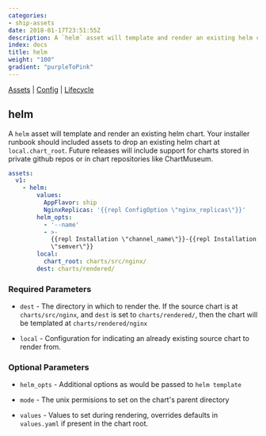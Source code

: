 ```yaml
---
categories:
- ship-assets
date: 2018-01-17T23:51:55Z
description: A `helm` asset will template and render an existing helm chart. Your installer runbook should included assets to drop an existing helm chart at `local.chart_root`. Future releases will include support for charts stored in private github repos or in chart repositories like ChartMuseum.
index: docs
title: helm
weight: "100"
gradient: "purpleToPink"
---
```


[Assets](/api/ship-assets/assets) | [Config](/api/ship-config/config) | [Lifecycle](/api/ship-lifecycle/lifecycle) 

## helm

A `helm` asset will template and render an existing helm chart. Your installer runbook should included assets to drop an existing helm chart at `local.chart_root`. Future releases will include support for charts stored in private github repos or in chart repositories like ChartMuseum.


```yaml
assets:
  v1:
    - helm:
        values:
          AppFlavor: ship
          NginxReplicas: '{{repl ConfigOption \"nginx_replicas\"}}'
        helm_opts:
          - '--name'
          - >-
            {{repl Installation \"channel_name\"}}-{{repl Installation
            \"semver\"}}
        local:
          chart_root: charts/src/nginx/
        dest: charts/rendered/
```

    
### Required Parameters


- `dest` - The directory in which to render the. If the source chart is at `charts/src/nginx`, and `dest` is set to `charts/rendered/`, then the chart will be templated at `charts/rendered/nginx`


- `local` - Configuration for indicating an already existing source chart to render from.


    
### Optional Parameters


- `helm_opts` - Additional options as would be passed to `helm template`


- `mode` - The unix permisions to set on the chart's parent directory


- `values` - Values to set during rendering, overrides defaults in `values.yaml` if present in the chart root.


    
    